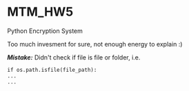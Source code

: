# MTM_HW5
Python Encryption System

Too much invesment for sure, not enough energy to explain :)

***Mistake:***
Didn't check if file is file or folder, i.e.
```
if os.path.isfile(file_path):
...
...
```
